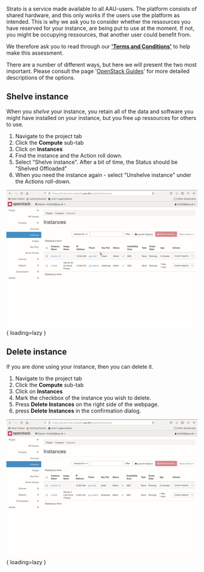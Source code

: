 Strato is a service made available to all AAU-users. The platform consists of shared hardware, and this only works if the users use the platform as intended. This is why we ask you to consider whether the ressources you have reserved for your instance, are being put to use at the moment. If not, you might be occupying ressources, that another user could benefit from.

We therefore ask you to read through our [**'Terms and Conditions'**](https://www.claaudia.aau.dk/platforms-tools/termsandconditions/) to help make this assessment.

There are a number of different ways, but here we will present the two most important. Please consult the page '[OpenStack Guides](https://www.claaudia.aau.dk/platforms-tools/termsandconditions/)' for more detailed descriptions of the options.

## Shelve instance

When you *shelve* your instance, you retain all of the data and software you might have installed on your instance, but you free up ressources for others to use.

1. Navigate to the project tab
2. Click the **Compute** sub-tab
3. Click on **Instances**
4. Find the instance and the Action roll down.
5. Select "Shelve instance". After a bit of time, the Status should be "Shelved Offloaded"
6. When you need the instance again - select "Unshelve instance" under the Actions roll-down.

![Placeholder](../../assets/img/openstack/shelve_unshelve.gif){ loading=lazy }

## Delete instance
If you are done using your instance, then you can delete it. 

1. Navigate to the project tab
2. Click the **Compute** sub-tab
3. Click on **Instances**
4. Mark the checkbox of the instance you wish to delete.
5. Press **Delete Instances** on the right side of the webpage.
6. press **Delete Instances** in the confirmation dialog.

![Alt Description](../../assets/img/openstack/delete_instance.gif){ loading=lazy }

